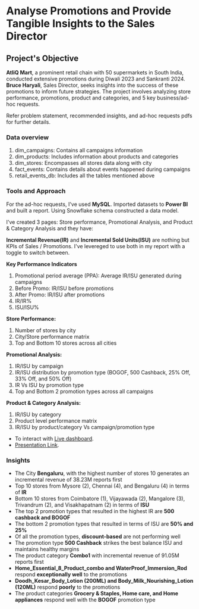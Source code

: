 #  Analyse Promotions and Provide Tangible Insights to the Sales Director
## Project's Objective
**AtliQ Mart**, a prominent retail chain with 50 supermarkets in South India, conducted extensive promotions during Diwali 2023 and Sankranti 2024. **Bruce Haryali**, Sales Director, seeks insights into the success of these promotions to inform future strategies. The project involves analyzing store performance, promotions, product and categories, and 5 key business/ad-hoc requests.

Refer problem statement, recommended insights, and ad-hoc requests pdfs for further details.

### Data overview
1. dim_campaigns: Contains all campaigns information
2. dim_products: Includes information about products and categories
3. dim_stores: Encompasses all stores data along with city
4. fact_events: Contains details about events happened during campaigns
5. retail_events_db: Includes all the tables mentioned above



### Tools and Approach
For the ad-hoc requests, I've used **MySQL**. Imported datasets to **Power BI** and built a report. Using Snowflake schema constructed a data model.

I've created 3 pages: Store performance, Promotional Analysis, and Product & Category Analysis and they have:

**Incremental Revenue(IR)** and **Incremental Sold Units(ISU)** are nothing but KPIs of Sales / Promotions. I've levereged to use both in my report with a toggle to switch between.

**Key Performance Indicators**
1. Promotional period average (PPA): Average IR/ISU generated during campaigns
2. Before Promo: IR/ISU before promotions
3. After Promo: IR/ISU after promotions
4. IR/IR%
5. ISU/ISU%

**Store Performance:**
1. Number of stores by city
2. City/Store performance matrix
3. Top and Bottom 10 stores across all cities

**Promotional Analysis:**
1. IR/ISU by campaign
2. IR/ISU distribution by promotion type (BOGOF, 500 Cashback, 25% Off, 33% Off, and 50% Off)
3. IR Vs ISU by promotion type
4. Top and Bottom 2 promotion types across all campaigns

**Product & Category Analysis:**
1. IR/ISU by category
2. Product level performance matrix
3. IR/ISU by product/category Vs campaign/promotion type


+ To interact with [Live dashboard](https://app.powerbi.com/view?r=eyJrIjoiYWFiNmZjZTQtM2RkMy00ZjYwLThlMmItOGFkNjYyZDgyOWYxIiwidCI6ImM2ZTU0OWIzLTVmNDUtNDAzMi1hYWU5LWQ0MjQ0ZGM1YjJjNCJ9).
+ [Presentation Link](https://drive.google.com/file/d/1fzNAuiC2PDp6VLHRn8P8FlzLRmfnLmSr/view?usp=drive_link).

### Insights
+ The City **Bengaluru**, with the highest number of stores 10 generates an incremental revenue of 38.23M reports first
+ Top 10 stores from Mysore (2), Chennai (4), and Bengaluru (4) in terms of **IR**
+ Bottom 10 stores from Coimbatore (1), Vijayawada (2), Mangalore (3), Trivandrum (2), and Visakhapatnam (2) in terms of **ISU**
+ The top 2 promotion types that resulted in the highest IR are **500 cashback and BOGOF**
+ The bottom 2 promotion types that resulted in terms of ISU are **50% and 25%**
+ Of all the promotion types, **discount-based** are not performing well
+ The promotion type **500 Cashback** strikes the best balance ISU and maintains healthy margins
+ The product category **Combo1** with incremental revenue of 91.05M reports first
+ **Home_Essential_8_Product_combo and WaterProof_Immersion_Rod** respond **exceptionally well** to the promotions
+ **Doodh_Kesar_Body_Lotion (200ML) and Body_Milk_Nourishing_Lotion (120ML)** respond **poorly** to the promotions
+ The product categories **Grocery & Staples, Home care, and Home appliances** respond well with the **BOGOF** promotion type

